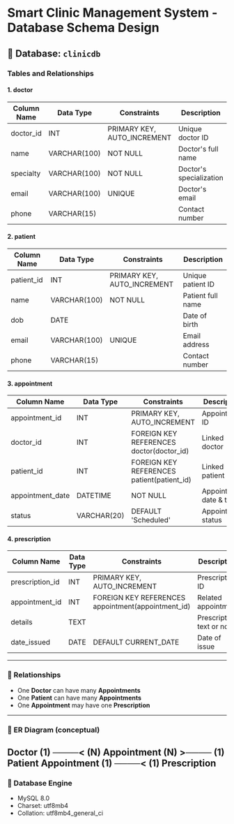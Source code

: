 # Smart Clinic Management System - Database Schema Design

## 🏥 Database: `clinicdb`

### Tables and Relationships

#### 1. doctor
| Column Name | Data Type | Constraints | Description |
|--------------|------------|--------------|--------------|
| doctor_id | INT | PRIMARY KEY, AUTO_INCREMENT | Unique doctor ID |
| name | VARCHAR(100) | NOT NULL | Doctor's full name |
| specialty | VARCHAR(100) | NOT NULL | Doctor's specialization |
| email | VARCHAR(100) | UNIQUE | Doctor's email |
| phone | VARCHAR(15) |  | Contact number |

#### 2. patient
| Column Name | Data Type | Constraints | Description |
|--------------|------------|--------------|--------------|
| patient_id | INT | PRIMARY KEY, AUTO_INCREMENT | Unique patient ID |
| name | VARCHAR(100) | NOT NULL | Patient full name |
| dob | DATE |  | Date of birth |
| email | VARCHAR(100) | UNIQUE | Email address |
| phone | VARCHAR(15) |  | Contact number |

#### 3. appointment
| Column Name | Data Type | Constraints | Description |
|--------------|------------|--------------|--------------|
| appointment_id | INT | PRIMARY KEY, AUTO_INCREMENT | Appointment ID |
| doctor_id | INT | FOREIGN KEY REFERENCES doctor(doctor_id) | Linked doctor |
| patient_id | INT | FOREIGN KEY REFERENCES patient(patient_id) | Linked patient |
| appointment_date | DATETIME | NOT NULL | Appointment date & time |
| status | VARCHAR(20) | DEFAULT 'Scheduled' | Appointment status |

#### 4. prescription
| Column Name | Data Type | Constraints | Description |
|--------------|------------|--------------|--------------|
| prescription_id | INT | PRIMARY KEY, AUTO_INCREMENT | Prescription ID |
| appointment_id | INT | FOREIGN KEY REFERENCES appointment(appointment_id) | Related appointment |
| details | TEXT |  | Prescription text or notes |
| date_issued | DATE | DEFAULT CURRENT_DATE | Date of issue |

---

### 🔗 Relationships
- One **Doctor** can have many **Appointments**
- One **Patient** can have many **Appointments**
- One **Appointment** may have one **Prescription**

---

### 🧩 ER Diagram (conceptual)
Doctor (1) ────< (N) Appointment (N) >──── (1) Patient
Appointment (1) ────< (1) Prescription
---

### 💾 Database Engine
- MySQL 8.0
- Charset: utf8mb4
- Collation: utf8mb4_general_ci
